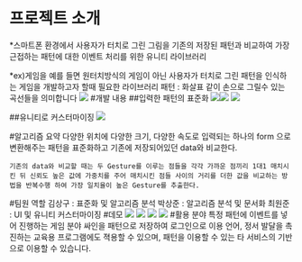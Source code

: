 ﻿# 프로젝트 소개
*스마트폰 환경에서 사용자가 터치로 그린 그림을 기존의 저장된 패턴과 비교하여 가장 근접하는 패턴에 대한 이벤트 처리를 위한 유니티 라이브러리

*ex)게임을 예를 들면
원터치방식의 게임이 아닌 사용자가 터치로 그린 패턴을 인식하는 게임을 개발하고자 할때 필요한 라이브러리
	패턴 : 화살표 같이 손으로 그릴수 있는 곡선들을 의미합니다
![](http://aymericlamboley.fr/blog/wp-content/uploads/2014/07/multistrokes.gif)
#개발 내용
  ##입력한 패턴의 표준화
![](https://s3-ap-northeast-1.amazonaws.com/piveapp/p1.jpg)![](https://s3-ap-northeast-1.amazonaws.com/piveapp/p2.jpg)
![](https://s3-ap-northeast-1.amazonaws.com/piveapp/p3.jpg)

  ##유니티로 커스터마이징
![](https://s3-ap-northeast-1.amazonaws.com/piveapp/ongui.png)
	
#알고리즘 요약
	다양한 위치에 다양한 크기, 다양한 속도로 입력되는 하나의 form 으로 변환해주는 패턴을 표준화하고 기존에 저장되어있던 data와 비교한다.

	기존의 data와 비교할 때는 두 Gesture를 이루는 점들을 각각 가까운 점끼리 1대1 매치시킨 뒤 신뢰도 높은 값에 가중치를 주어 매치시킨 점들 사이의 거리를 더한 값을 비교하는 방법을 반복수행 하여 가장 일치율이 높은 Gesture를 추출한다.
	
#팀원 역할
	김상구 : 표준화 및 알고리즘 분석
	박상준 : 알고리즘 분석 및 문서화
	최원준 : UI 및 유니티 커스터마이징
#데모
![](https://s3-ap-northeast-1.amazonaws.com/piveapp/demo1.jpg)
![](https://s3-ap-northeast-1.amazonaws.com/piveapp/demo2.jpg)
![](https://s3-ap-northeast-1.amazonaws.com/piveapp/demo3.jpg)
![](https://s3-ap-northeast-1.amazonaws.com/piveapp/demo4.jpg)
#활용 분야
특정 패턴에 이벤트를 넣어 진행하는 게임 분야
싸인을 패턴으로 저장하여 로그인으로 이용
언어, 정서 발달을 촉진하는 교육용 프로그램에도 
젹용할 수 있으며, 패턴을 이용할 수 있는 타 서비스의 기반으로 이용할 수 있습니다.
